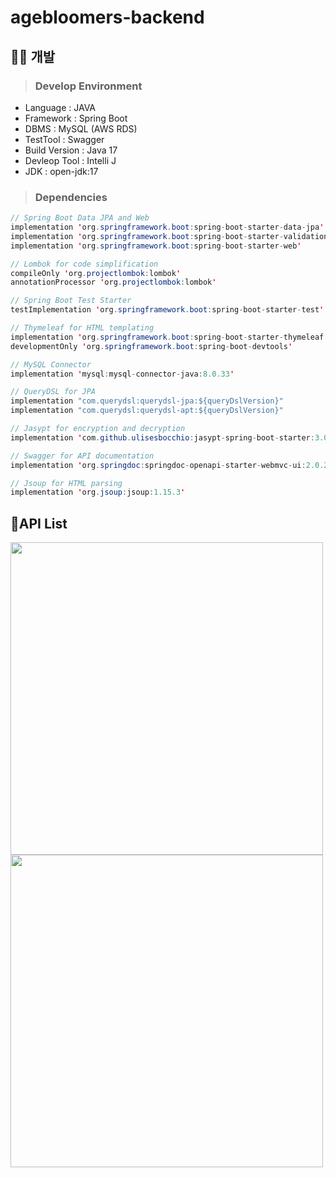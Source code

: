 # agebloomers-backend

## 🙇🏻 개발
>### Develop Environment
- Language  : JAVA
- Framework : Spring Boot
- DBMS      : MySQL (AWS RDS)
- TestTool  : Swagger
- Build Version : Java 17
- Devleop Tool : Intelli J
- JDK : open-jdk:17
  
>### Dependencies
```java
// Spring Boot Data JPA and Web
implementation 'org.springframework.boot:spring-boot-starter-data-jpa'
implementation 'org.springframework.boot:spring-boot-starter-validation'
implementation 'org.springframework.boot:spring-boot-starter-web'

// Lombok for code simplification
compileOnly 'org.projectlombok:lombok'
annotationProcessor 'org.projectlombok:lombok'

// Spring Boot Test Starter
testImplementation 'org.springframework.boot:spring-boot-starter-test'

// Thymeleaf for HTML templating
implementation 'org.springframework.boot:spring-boot-starter-thymeleaf'
developmentOnly 'org.springframework.boot:spring-boot-devtools'

// MySQL Connector
implementation 'mysql:mysql-connector-java:8.0.33'

// QueryDSL for JPA
implementation "com.querydsl:querydsl-jpa:${queryDslVersion}"
implementation "com.querydsl:querydsl-apt:${queryDslVersion}"

// Jasypt for encryption and decryption
implementation 'com.github.ulisesbocchio:jasypt-spring-boot-starter:3.0.4'

// Swagger for API documentation
implementation 'org.springdoc:springdoc-openapi-starter-webmvc-ui:2.0.2'

// Jsoup for HTML parsing
implementation 'org.jsoup:jsoup:1.15.3'
```

## 📍API List
<img width=500px src="https://github.com/AgeBloomers/agebloomers-backend/assets/65272297/4588b94a-ddc6-4c49-a791-263cfdf51a30"></img>
<img width=500px src="https://github.com/AgeBloomers/agebloomers-backend/assets/65272297/ad71fe16-dc54-440e-ad24-254dc06b6d6a"></img>
